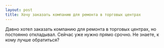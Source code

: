```yaml
---
layout: post 
title: Хочу заказать компанию для ремонта в торговых центрах 
--- 
```

Давно хотел заказать компанию для ремонта в торговых центрах, но постоянно откладывал. Сейчас уже нужно прямо срочно. Не знаете, к кому лучше обратиться?
